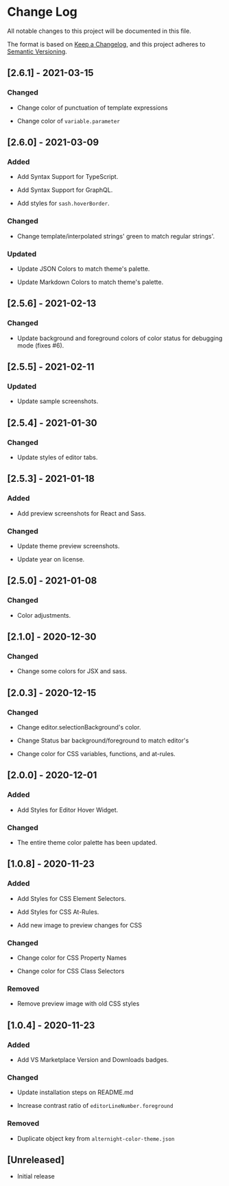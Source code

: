 # Change Log

All notable changes to this project will be documented in this file.

The format is based on [Keep a Changelog](https://keepachangelog.com/en/1.0.0/), and this project adheres to [Semantic Versioning](https://semver.org/spec/v2.0.0.html).

## [2.6.1] - 2021-03-15

### Changed

- Change color of punctuation of template expressions

- Change color of `variable.parameter`

## [2.6.0] - 2021-03-09

### Added

- Add Syntax Support for TypeScript.

- Add Syntax Support for GraphQL.

- Add styles for `sash.hoverBorder`.

### Changed

- Change template/interpolated strings' green to match regular strings'.

### Updated

- Update JSON Colors to match theme's palette.

- Update Markdown Colors to match theme's palette.

## [2.5.6] - 2021-02-13

### Changed

- Update background and foreground colors of color status for debugging mode (fixes #6).

## [2.5.5] - 2021-02-11

### Updated

- Update sample screenshots.

## [2.5.4] - 2021-01-30

### Changed

- Update styles of editor tabs.

## [2.5.3] - 2021-01-18

### Added

- Add preview screenshots for React and Sass.

### Changed

- Update theme preview screenshots.

- Update year on license.

## [2.5.0] - 2021-01-08

### Changed

- Color adjustments.

## [2.1.0] - 2020-12-30

### Changed

- Change some colors for JSX and sass.

## [2.0.3] - 2020-12-15

### Changed

- Change editor.selectionBackground's color.

- Change Status bar background/foreground to match editor's

- Change color for CSS variables, functions, and at-rules.

## [2.0.0] - 2020-12-01

### Added

- Add Styles for Editor Hover Widget.

### Changed

- The entire theme color palette has been updated.

## [1.0.8] - 2020-11-23

### Added

- Add Styles for CSS Element Selectors.

- Add Styles for CSS At-Rules.

- Add new image to preview changes for CSS

### Changed

- Change color for CSS Property Names

- Change color for CSS Class Selectors

### Removed

- Remove preview image with old CSS styles

## [1.0.4] - 2020-11-23

### Added

- Add VS Marketplace Version and Downloads badges.

### Changed

- Update installation steps on README.md

- Increase contrast ratio of `editorLineNumber.foreground`

### Removed

- Duplicate object key from `alternight-color-theme.json`

## [Unreleased]

- Initial release
